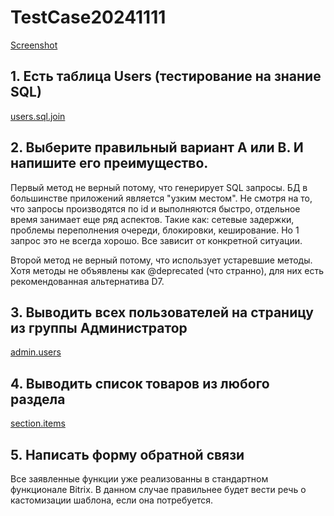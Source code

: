 # TestCase20241111

[Screenshot](https://github.com/mizuhomizuho/test-case-20241111/tree/master/screenshot20241111.png)

## 1. Есть таблица Users (тестирование на знание SQL)

[users.sql.join](https://github.com/mizuhomizuho/test-case-20241111/tree/master/components/testCase20241111/users.sql.join)

## 2. Выберите правильный вариант А или В. И напишите его преимущество.

Первый метод не верный потому, что генерирует SQL запросы.
БД в большинстве приложений является "узким местом".
Не смотря на то, что запросы производятся по id и выполняются быстро, отдельное время занимает еще ряд аспектов.
Такие как: сетевые задержки, проблемы переполнения очереди, блокировки, кеширование.
Но 1 запрос это не всегда хорошо. Все зависит от конкретной ситуации.

Второй метод не верный потому, что использует устаревшие методы.
Хотя методы не объявлены как @deprecated (что странно), для них есть рекомендованная альтернатива D7.

## 3. Выводить всех пользователей на страницу из группы Администратор

[admin.users](https://github.com/mizuhomizuho/test-case-20241111/tree/master/components/testCase20241111/admin.users)

## 4. Выводить список товаров из любого раздела

[section.items](https://github.com/mizuhomizuho/test-case-20241111/tree/master/components/testCase20241111/section.items)

## 5. Написать форму обратной связи

Все заявленные функции уже реализованны в стандартном функционале Bitrix.
В данном случае правильнее будет вести речь о кастомизации шаблона, если она потребуется.
